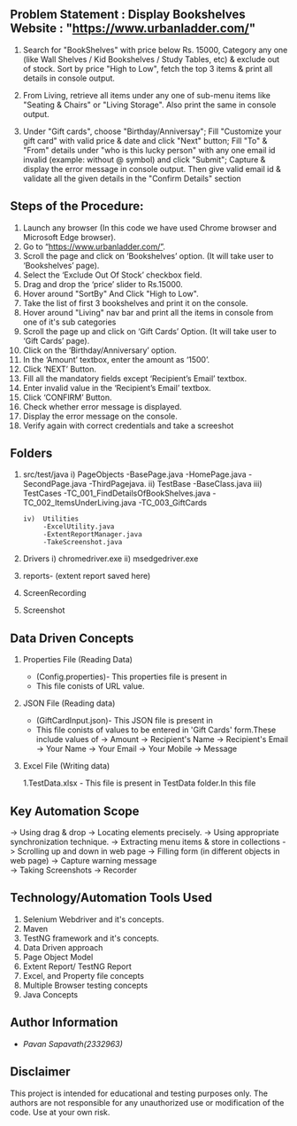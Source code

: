 
Problem Statement : Display Bookshelves
Website           : "https://www.urbanladder.com/"
---------------------------------------------------------------------

1. Search for "BookShelves" with price below Rs. 15000, Category any one (like Wall Shelves / Kid Bookshelves / Study Tables, etc) &  exclude out of stock. Sort by price "High to Low", fetch the top 3 items & print all details in console output.

2. From Living, retrieve all items under any one of sub-menu items like  "Seating & Chairs" or "Living Storage". Also print the same in console output.

3. Under "Gift cards", choose "Birthday/Anniversay"; Fill "Customize your gift card" with valid price & date and click "Next" button; Fill "To" & "From" details under "who is this lucky person" with any one email id invalid (example: without @ symbol) and click "Submit"; Capture & display the error message in console output. Then give valid email id & validate all the given details in the "Confirm Details" section


Steps of the Procedure:
----------------------------------------------------------------------

1)  Launch any browser (In this code we have used Chrome browser and Microsoft Edge browser). 
2)  Go to “https://www.urbanladder.com/”. 
3)  Scroll the page and click on ‘Bookshelves’ option. (It will take user to ‘Bookshelves’ page).
4)  Select the ‘Exclude Out Of Stock’ checkbox field.
5)  Drag and drop the ‘price’ slider to Rs.15000.
6)  Hover around "SortBy" And Click "High to Low".
7)  Take the list of first 3 bookshelves and print it on the console.
8)  Hover around "Living" nav bar and print all the items in console from one of it's sub categories
9)  Scroll the page up and click on ‘Gift Cards’ Option. (It will take user to ‘Gift Cards’ page).
10) Click on the ‘Birthday/Anniversary’ option.
11) In the ‘Amount’ textbox, enter the amount as ‘1500’.
12) Click ‘NEXT’ Button.
13) Fill all the mandatory fields except ‘Recipient’s Email’ textbox.
14) Enter invalid value in the ‘Recipient’s Email’ textbox.
15) Click ‘CONFIRM’ Button.
16) Check whether error message is displayed.
17) Display the error message on the console.
18) Verify again with correct credentials and take a screeshot 

Folders
----------------------------------------------------------------------

1) src/test/java
       i)   PageObjects
            -BasePage.java
            -HomePage.java
            -SecondPage.java
            -ThirdPagejava.
       ii)  TestBase
            -BaseClass.java
       iii) TestCases
            -TC_001_FindDetailsOfBookShelves.java
            -TC_002_ItemsUnderLiving.java
            -TC_003_GiftCards
       
       iv)  Utilities
            -ExcelUtility.java
            -ExtentReportManager.java
            -TakeScreenshot.java

2) Drivers
   i)  chromedriver.exe
   ii) msedgedriver.exe

3) reports- (extent report saved here)
      
4) ScreenRecording
     
5) Screenshot



Data Driven Concepts
-----------------------------------------------------------------------
1) Properties File (Reading Data)

   * (Config.properties)- This properties file is present in        
   * This file conists of  URL value.

2) JSON File (Reading data)
    
   * (GiftCardInput.json)- This JSON file is present in      
   * This file conists of values to be entered in 'Gift Cards' form.These include values of
     -> Amount 
     -> Recipient's Name
     -> Recipient's Email
     -> Your Name
     -> Your Email
     -> Your Mobile
     -> Message

3) Excel File (Writing data)

   1.TestData.xlsx - This file is present in TestData folder.In this file 


Key Automation Scope
-------------------------------------------------------------------------

-> Using drag & drop
-> Locating elements precisely.
-> Using appropriate synchronization technique.
-> Extracting menu items & store in collections
-> Scrolling up and down in web page
-> Filling form (in different objects in web page)
-> Capture warning message   
-> Taking Screenshots
-> Recorder


Technology/Automation Tools Used
-------------------------------------------------------------------------
1) Selenium Webdriver and it's concepts.
2) Maven
3) TestNG framework and it's concepts.
4) Data Driven approach
5) Page Object Model
6) Extent Report/ TestNG Report
7) Excel, and Property file concepts
8) Multiple Browser testing concepts
9) Java Concepts


                                  
## Author Information
 
- *Pavan Sapavath(2332963)*

## Disclaimer
 
This project is intended for educational and testing purposes only. The authors are not responsible for any unauthorized use or modification of the code. Use at your own risk.
 
     

   
